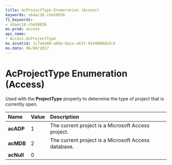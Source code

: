 ```yaml
---
title: AcProjectType Enumeration (Access)
keywords: vbaac10.chm10036
f1_keywords:
- vbaac10.chm10036
ms.prod: access
api_name:
- Access.AcProjectType
ms.assetid: 1c7ada0d-a60a-8aca-ab3f-9244000de3c6
ms.date: 06/08/2017
---
```



# AcProjectType Enumeration (Access)

Used with the **ProjectType** property to determine the type of project that is currently open.



|**Name**|**Value**|**Description**|
|:-----|:-----|:-----|
|**acADP**|1|The current project is a Microsoft Access project.|
|**acMDB**|2|The current project is a Microsoft Access database.|
|**acNull**|0||

